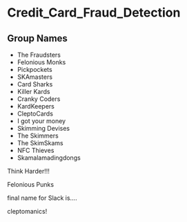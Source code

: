 # Credit_Card_Fraud_Detection

## Group Names

- The Fraudsters
- Felonious Monks
- Pickpockets
- SKAmasters
- Card Sharks
- Killer Kards
- Cranky Coders
- KardKeepers
- CleptoCards
- I got your money
- Skimming Devises
- The Skimmers
- The SkimSkams
- NFC Thieves
- Skamalamadingdongs


Think Harder!!!

Felonious Punks

final name for Slack is....

cleptomanics!
